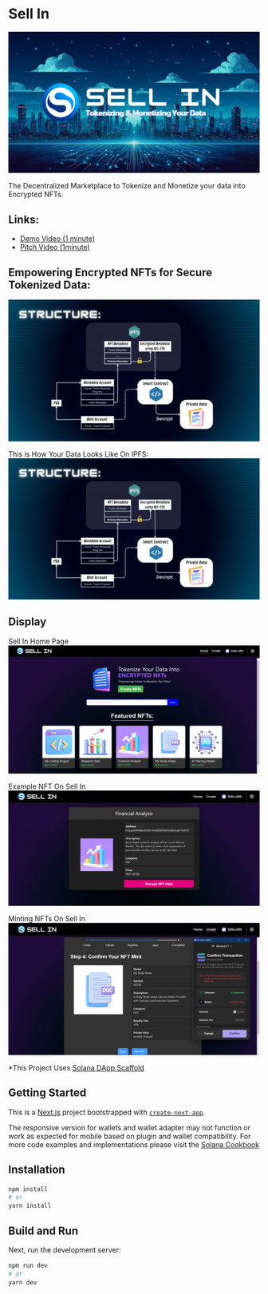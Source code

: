 # Sell In

![](public/display_title.png) 

The Decentralized Marketplace to Tokenize and Monetize your data into Encrypted NFTs.

## Links:
- [Demo Video (1 minute)](https://youtu.be/fMATQ2lzTsE?si=-9o-uvqoKMtaHpYu)
- [Pitch Video (1minute)](https://youtu.be/WPAjbi36pOY?si=6CmTWjXPaXoHJeMG)

## Empowering Encrypted NFTs for Secure Tokenized Data:
![](public/structure.png)

This is How Your Data Looks Like On IPFS:
![](public/structure.png)

## Display

Sell In Home Page
![](public/homepage.png) 

Example NFT On Sell In
![](public/nft_display.png) 

Minting NFTs On Sell In
![](public/nft_mint.png)

*This Project Uses [Solana DApp Scaffold](https://github.com/solana-labs/dapp-scaffold/)

## Getting Started

This is a [Next.js](https://nextjs.org/) project bootstrapped with [`create-next-app`](https://github.com/vercel/next.js/tree/canary/packages/create-next-app).

The responsive version for wallets and wallet adapter may not function or work as expected for mobile based on plugin and wallet compatibility. For more code examples and implementations please visit the [Solana Cookbook](https://solanacookbook.com/)

## Installation

```bash
npm install
# or
yarn install
```

## Build and Run

Next, run the development server:

```bash
npm run dev
# or
yarn dev
```

